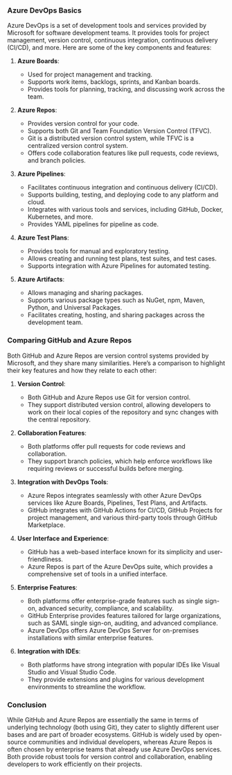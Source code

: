 ### Azure DevOps Basics

Azure DevOps is a set of development tools and services provided by Microsoft for software development teams. It provides tools for project management, version control, continuous integration, continuous delivery (CI/CD), and more. Here are some of the key components and features:

1. **Azure Boards**:
   - Used for project management and tracking.
   - Supports work items, backlogs, sprints, and Kanban boards.
   - Provides tools for planning, tracking, and discussing work across the team.

2. **Azure Repos**:
   - Provides version control for your code.
   - Supports both Git and Team Foundation Version Control (TFVC).
   - Git is a distributed version control system, while TFVC is a centralized version control system.
   - Offers code collaboration features like pull requests, code reviews, and branch policies.

3. **Azure Pipelines**:
   - Facilitates continuous integration and continuous delivery (CI/CD).
   - Supports building, testing, and deploying code to any platform and cloud.
   - Integrates with various tools and services, including GitHub, Docker, Kubernetes, and more.
   - Provides YAML pipelines for pipeline as code.

4. **Azure Test Plans**:
   - Provides tools for manual and exploratory testing.
   - Allows creating and running test plans, test suites, and test cases.
   - Supports integration with Azure Pipelines for automated testing.

5. **Azure Artifacts**:
   - Allows managing and sharing packages.
   - Supports various package types such as NuGet, npm, Maven, Python, and Universal Packages.
   - Facilitates creating, hosting, and sharing packages across the development team.

### Comparing GitHub and Azure Repos

Both GitHub and Azure Repos are version control systems provided by Microsoft, and they share many similarities. Here’s a comparison to highlight their key features and how they relate to each other:

1. **Version Control**:
   - Both GitHub and Azure Repos use Git for version control.
   - They support distributed version control, allowing developers to work on their local copies of the repository and sync changes with the central repository.

2. **Collaboration Features**:
   - Both platforms offer pull requests for code reviews and collaboration.
   - They support branch policies, which help enforce workflows like requiring reviews or successful builds before merging.

3. **Integration with DevOps Tools**:
   - Azure Repos integrates seamlessly with other Azure DevOps services like Azure Boards, Pipelines, Test Plans, and Artifacts.
   - GitHub integrates with GitHub Actions for CI/CD, GitHub Projects for project management, and various third-party tools through GitHub Marketplace.

4. **User Interface and Experience**:
   - GitHub has a web-based interface known for its simplicity and user-friendliness.
   - Azure Repos is part of the Azure DevOps suite, which provides a comprehensive set of tools in a unified interface.

5. **Enterprise Features**:
   - Both platforms offer enterprise-grade features such as single sign-on, advanced security, compliance, and scalability.
   - GitHub Enterprise provides features tailored for large organizations, such as SAML single sign-on, auditing, and advanced compliance.
   - Azure DevOps offers Azure DevOps Server for on-premises installations with similar enterprise features.

6. **Integration with IDEs**:
   - Both platforms have strong integration with popular IDEs like Visual Studio and Visual Studio Code.
   - They provide extensions and plugins for various development environments to streamline the workflow.

### Conclusion

While GitHub and Azure Repos are essentially the same in terms of underlying technology (both using Git), they cater to slightly different user bases and are part of broader ecosystems. GitHub is widely used by open-source communities and individual developers, whereas Azure Repos is often chosen by enterprise teams that already use Azure DevOps services. Both provide robust tools for version control and collaboration, enabling developers to work efficiently on their projects.